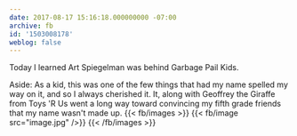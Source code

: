 ```yaml
---
date: 2017-08-17 15:16:18.000000000 -07:00
archive: fb
id: '1503008178'
weblog: false
---
```


Today I learned Art Spiegelman was behind Garbage Pail Kids.

Aside: As a kid, this was one of the few things that had my name spelled my way on it, and so I always cherished it. It, along with Geoffrey the Giraffe from Toys 'R Us went a long way toward convincing my fifth grade friends that my name wasn't made up.
{{< fb/images >}}
{{< fb/image src="image.jpg" />}}
{{< /fb/images >}}
